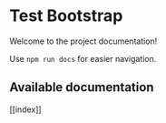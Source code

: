 # Test Bootstrap

Welcome to the project documentation!

Use `npm run docs` for easier navigation.

## Available documentation

[[index]]
